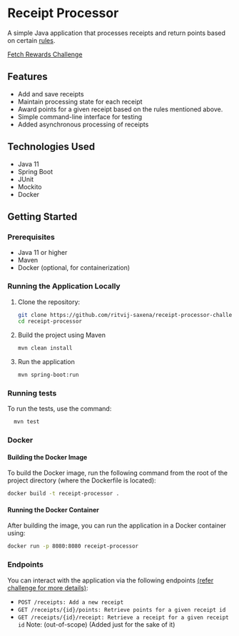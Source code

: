 # Receipt Processor

A simple Java application that processes receipts and return points based on certain [rules](https://github.com/fetch-rewards/receipt-processor-challenge?tab=readme-ov-file#rules).

[Fetch Rewards Challenge](https://github.com/fetch-rewards/receipt-processor-challenge)

## Features

- Add and save receipts
- Maintain processing state for each receipt
- Award points for a given receipt based on the rules mentioned above.
- Simple command-line interface for testing
- Added asynchronous processing of receipts

## Technologies Used

- Java 11
- Spring Boot
- JUnit
- Mockito
- Docker

## Getting Started

### Prerequisites

- Java 11 or higher
- Maven
- Docker (optional, for containerization)

### Running the Application Locally

1. Clone the repository:

   ```bash
   git clone https://github.com/ritvij-saxena/receipt-processor-challenge.git
   cd receipt-processor
   ```

2. Build the project using Maven
    ```bash
    mvn clean install
    ```   
3. Run the application
    ```bash
    mvn spring-boot:run
    ```
### Running tests
To run the tests, use the command:
```bash
  mvn test
```

### Docker
#### Building the Docker Image
To build the Docker image, run the following command from the root of the project directory (where the Dockerfile is located):
```bash
docker build -t receipt-processor .
```

#### Running the Docker Container
After building the image, you can run the application in a Docker container using:
```bash
docker run -p 8080:8080 receipt-processor
```


### Endpoints
You can interact with the application via the following endpoints [(refer challenge for more details)](https://github.com/fetch-rewards/receipt-processor-challenge?tab=readme-ov-file#summary-of-api-specification):

- `POST /receipts: Add a new receipt`
- `GET /receipts/{id}/points: Retrieve points for a given receipt id`
- `GET /receipts/{id}/receipt: Retrieve a receipt for a given receipt id` 
  Note: (out-of-scope) (Added just for the sake of it)